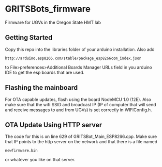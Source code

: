 # GRITSBots_firmware

Firmware for UGVs in the Oregon State HMT lab

## Getting Started

Copy this repo into the libraries folder of your arduino installation. Also add 
```
http://arduino.esp8266.com/stable/package_esp8266com_index.json
```
to File>preferences>Additional Boards Manager URLs field in you arduino IDE to get the esp boards that are used.

## Flashing the mainboard

For OTA capable updates, flash using the board NodeMCU 1.0 (12E). Also make sure that the wifi SSID and broadcast IP (IP of computer that will send and receive messages to and from UGVs) is set correctly in WIFIConfig.h.

## OTA Update Using HTTP server

The code for this is on line 629 of GRITSBot_Main_ESP8266.cpp. Make sure that IP points to the http server on the network and that there is a file named 
```
newfirmware.bin
```
or whatever you like on that server.
